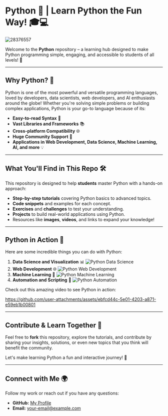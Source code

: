 # Python 🐍 | Learn Python the Fun Way! 🎓💻

![28376557](https://github.com/user-attachments/assets/84651b18-d2e7-448b-8555-28537a96dfc0)

Welcome to the **Python** repository – a learning hub designed to make Python programming simple, engaging, and accessible to students of all levels! 🚀

---

## Why Python? 🤔

Python is one of the most powerful and versatile programming languages, loved by developers, data scientists, web developers, and AI enthusiasts around the globe! Whether you're solving simple problems or building complex applications, Python is your go-to language because of its:

- **Easy-to-read Syntax** 📝
- **Vast Libraries and Frameworks** 📚
- **Cross-platform Compatibility** 🌐
- **Huge Community Support** 🤝
- **Applications in Web Development, Data Science, Machine Learning, AI, and more** 💡

---

## What You'll Find in This Repo 🛠

This repository is designed to help **students** master Python with a hands-on approach:

- **Step-by-step tutorials** covering Python basics to advanced topics.
- **Code snippets** and examples for each concept.
- **Exercises** and **challenges** to test your understanding.
- **Projects** to build real-world applications using Python.
- Resources like **images**, **videos**, and links to expand your knowledge!

---

## Python in Action 🚀

Here are some incredible things you can do with Python:

1. **Data Science and Visualization** 📊
   ![Python Data Science](https://example.com/data-science-image)
2. **Web Development** 🌐
   ![Python Web Development](https://example.com/web-dev-image)
3. **Machine Learning** 🤖
   ![Python Machine Learning](https://example.com/ml-image)
4. **Automation and Scripting** 🔧
   ![Python Automation](https://example.com/automation-image)

Check out this amazing video to see Python in action:


https://github.com/user-attachments/assets/ebfcd44c-5e01-4203-a871-e59eb1b00801

---

## Contribute & Learn Together 🤝

Feel free to **fork** this repository, explore the tutorials, and contribute by sharing your insights, solutions, or even new topics that you think will benefit the community.

Let's make learning Python a fun and interactive journey! 🎉

---

## Connect with Me 🌍

Follow my work or reach out if you have any questions:

- **GitHub:** [My Profile](https://github.com/your-profile)
- **Email:** [your-email@example.com](mailto:your-email@example.com)
